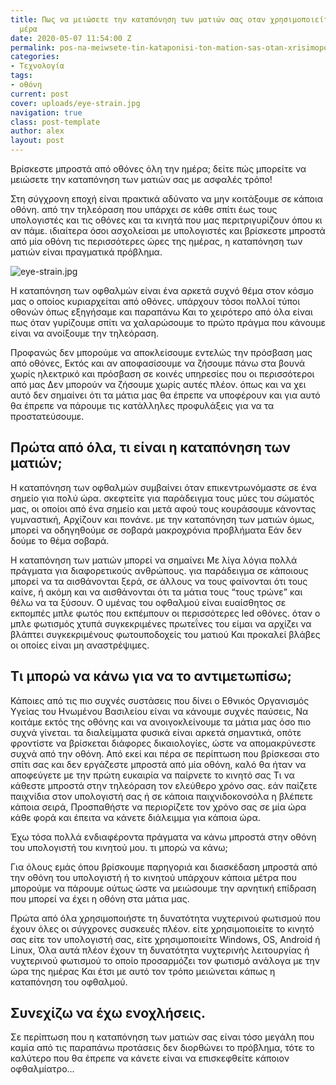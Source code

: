 ```yaml
---
title: Πως να μειώσετε την καταπόνηση των ματιών σας οταν χρησιμοποιείτε οθόνη όλη
  μέρα
date: 2020-05-07 11:54:00 Z
permalink: pos-na-meiwsete-tin-kataponisi-ton-mation-sas-otan-xrisimopoieitai-othoni-oli-mera
categories:
- Τεχνολογία
tags:
- οθόνη
current: post
cover: uploads/eye-strain.jpg
navigation: true
class: post-template
author: alex
layout: post
---
```


Βρίσκεστε μπροστά από οθόνες όλη την ημέρα;  δείτε πώς μπορείτε να μειώσετε την καταπόνηση των ματιών σας με ασφαλές τρόπο!

Στη σύγχρονη εποχή είναι πρακτικά αδύνατο να μην κοιτάξουμε σε κάποια οθόνη.  από την τηλεόραση που υπάρχει σε κάθε σπίτι έως τους υπολογιστές και τις οθόνες και τα κινητά που μας περιτριγυρίζουν όπου κι αν πάμε.  ιδιαίτερα όσοι ασχολείσαι με υπολογιστές και βρίσκεστε μπροστά από μία οθόνη τις περισσότερες ώρες της ημέρας, η καταπόνηση των ματιών είναι πραγματικά πρόβλημα.

![eye-strain.jpg](/site/uploads/eye-strain.jpg)

Η καταπόνηση των οφθαλμών είναι ένα αρκετά συχνό θέμα  στον κόσμο μας ο οποίος κυριαρχείται από οθόνες.  υπάρχουν τόσοι πολλοί τύποι οθονών όπως εξηγήσαμε και παραπάνω Και το χειρότερο από όλα είναι πως όταν γυρίζουμε σπίτι να χαλαρώσουμε το πρώτο πράγμα που κάνουμε είναι να ανοίξουμε την τηλεόραση.

Προφανώς δεν μπορούμε να αποκλείσουμε εντελώς την πρόσβαση μας από οθόνες,  Εκτός και αν αποφασίσουμε να ζήσουμε πάνω στα βουνά χωρίς ηλεκτρικό και πρόσβαση σε κοινές υπηρεσίες που οι περισσότεροι από μας Δεν μπορούν να ζήσουμε χωρίς αυτές πλέον.  όπως και να χει αυτό δεν σημαίνει ότι τα μάτια μας θα έπρεπε να υποφέρουν και για αυτό θα έπρεπε να πάρουμε τις κατάλληλες προφυλάξεις για να τα προστατεύσουμε.

## Πρώτα από όλα,  τι είναι η καταπόνηση των ματιών;

Η καταπόνηση των οφθαλμών συμβαίνει όταν επικεντρωνόμαστε σε ένα σημείο για πολύ ώρα.  σκεφτείτε για παράδειγμα τους μύες του σώματός μας, οι οποίοι από ένα σημείο και μετά αφού τους κουράσουμε κάνοντας γυμναστική,  Αρχίζουν και πονάνε.  με την καταπόνηση των ματιών όμως, μπορεί να οδηγηθούμε σε σοβαρά μακροχρόνια προβλήματα Εάν δεν δούμε το θέμα σοβαρά.

Η καταπόνηση των ματιών μπορεί να σημαίνει Με λίγα λόγια πολλά πράγματα για διαφορετικούς ανθρώπους.  για παράδειγμα σε κάποιους μπορεί να τα αισθάνονται ξερά,  σε άλλους να τους φαίνονται ότι τους καίνε,  ή ακόμη και να αισθάνονται  ότι τα μάτια τους “τους τρώνε”  και θέλω να τα ξύσουν. Ο υμένας του οφθαλμού είναι ευαίσθητος σε εκπομπές μπλε φωτός που εκπέμπουν οι περισσότερες led οθόνες.  όταν ο μπλε φωτισμός χτυπά συγκεκριμένες πρωτεΐνες του είμαι να αρχίζει να βλάπτει συγκεκριμένους φωτουποδοχείς του ματιού Και προκαλεί βλάβες οι οποίες  είναι μη αναστρέψιμες.

## Τι μπορώ να κάνω για να το αντιμετωπίσω;

Κάποιες από τις πιο συχνές  συστάσεις που δίνει ο Εθνικός Οργανισμός Υγείας του Ηνωμένου Βασιλείου είναι να κάνουμε συχνές παύσεις, Να κοιτάμε εκτός της οθόνης  και να ανοιγοκλείνουμε τα μάτια μας όσο πιο συχνά γίνεται.  τα διαλείμματα φυσικά είναι αρκετά σημαντικά,  οπότε  φροντίστε να βρίσκεται διάφορες δικαιολογίες,  ώστε να απομακρύνεστε συχνά από την οθόνη.
Aπό εκεί και πέρα σε περίπτωση που βρίσκεσαι στο σπίτι σας και δεν εργάζεστε μπροστά από μία οθόνη,  καλό θα ήταν να αποφεύγετε με την πρώτη ευκαιρία να παίρνετε το κινητό σας Τι να κάθεστε μπροστά στην τηλεόραση τον ελεύθερο χρόνο σας.  εάν παίζετε παιχνίδια στον υπολογιστή σας ή σε κάποια παιχνιδοκονσόλα η  βλέπετε κάποια σειρά,  Προσπαθήστε να περιορίζετε τον χρόνο σας σε μία ώρα κάθε φορά και έπειτα να κάνετε διάλειμμα για κάποια ώρα.

Έχω τόσα πολλά ενδιαφέροντα  πράγματα να κάνω  μπροστά στην οθόνη του υπολογιστή του κινητού μου.  τι μπορώ να κάνω;

Για όλους εμάς όπου βρίσκουμε παρηγοριά και διασκέδαση μπροστά από την οθόνη του υπολογιστή ή το κινητού υπάρχουν κάποια μέτρα που μπορούμε να πάρουμε ούτως ώστε να μειώσουμε την αρνητική επίδραση που μπορεί να έχει η οθόνη στα μάτια μας.

Πρώτα από όλα χρησιμοποιήστε  τη δυνατότητα  νυχτερινού  φωτισμού  που έχουν όλες οι σύγχρονες συσκευές πλέον.  είτε χρησιμοποιείτε το κινητό σας είτε τον υπολογιστή σας,  είτε χρησιμοποιείτε Windows, OS, Android ή Linux, Όλα αυτά πλέον έχουν τη δυνατότητα νυχτερινής λειτουργίας ή νυχτερινού φωτισμού το οποίο προσαρμόζει τον φωτισμό ανάλογα με την ώρα της ημέρας Και έτσι με αυτό τον τρόπο μειώνεται κάπως η καταπόνηση του οφθαλμού.

## Συνεχίζω να έχω ενοχλήσεις.

Σε περίπτωση που η καταπόνηση των ματιών σας είναι τόσο μεγάλη που καμία από τις παραπάνω προτάσεις δεν διορθώνει το πρόβλημα,  τότε το καλύτερο που θα έπρεπε να κάνετε είναι να επισκεφθείτε κάποιον οφθαλμίατρο...
